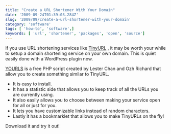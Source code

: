 ```yaml
---
title: "Create a URL Shortener With Your Domain"
date: '2009-09-24T01:39:03.284Z'
slug: '2009/09/create-a-url-shortener-with-your-domain'
category: 'software'
tags: [ 'how-to', 'software',]
keywords: [ 'url', 'shortener', 'packages', 'open', 'source']
---
```


If you use URL shortening services like [TinyURL](https://tinyurl.com/) , it may be worth your while to setup a domain shortening service on your own domain. This is quiet easily done with a WordPress plugin now.

[YOURLS](https://yourls.org/) is a free PHP script created by Lester Chan and Ozh Richard that allow you to create something similar to TinyURL.

- It is easy to install.
- It has a statistic side that allows you to keep track of all the URLs you are currently using.
- It also easily allows you to choose between making your service open for all or just for you.
- It lets you have customizable links instead of random characters.
- Lastly it has a bookmarklet that allows you to make TinyURLs on the fly!

Download it and try it out!